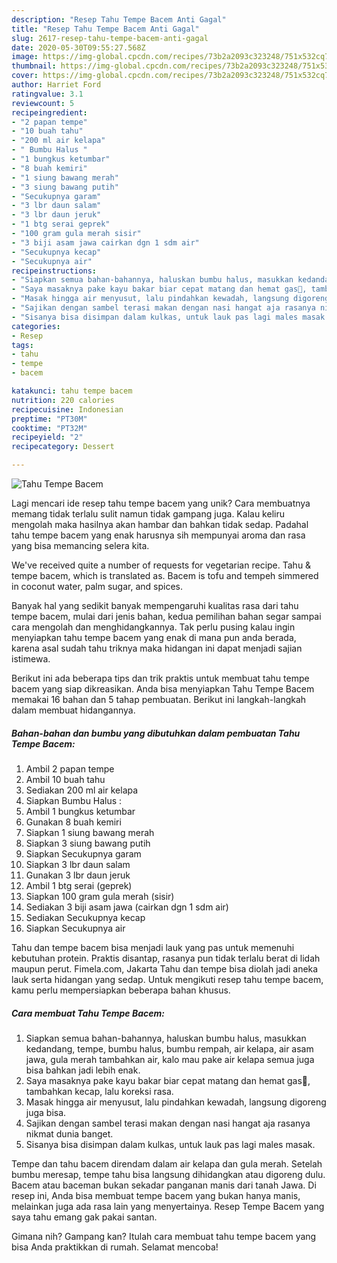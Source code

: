 ```yaml
---
description: "Resep Tahu Tempe Bacem Anti Gagal"
title: "Resep Tahu Tempe Bacem Anti Gagal"
slug: 2617-resep-tahu-tempe-bacem-anti-gagal
date: 2020-05-30T09:55:27.568Z
image: https://img-global.cpcdn.com/recipes/73b2a2093c323248/751x532cq70/tahu-tempe-bacem-foto-resep-utama.jpg
thumbnail: https://img-global.cpcdn.com/recipes/73b2a2093c323248/751x532cq70/tahu-tempe-bacem-foto-resep-utama.jpg
cover: https://img-global.cpcdn.com/recipes/73b2a2093c323248/751x532cq70/tahu-tempe-bacem-foto-resep-utama.jpg
author: Harriet Ford
ratingvalue: 3.1
reviewcount: 5
recipeingredient:
- "2 papan tempe"
- "10 buah tahu"
- "200 ml air kelapa"
- " Bumbu Halus "
- "1 bungkus ketumbar"
- "8 buah kemiri"
- "1 siung bawang merah"
- "3 siung bawang putih"
- "Secukupnya garam"
- "3 lbr daun salam"
- "3 lbr daun jeruk"
- "1 btg serai geprek"
- "100 gram gula merah sisir"
- "3 biji asam jawa cairkan dgn 1 sdm air"
- "Secukupnya kecap"
- "Secukupnya air"
recipeinstructions:
- "Siapkan semua bahan-bahannya, haluskan bumbu halus, masukkan kedandang, tempe, bumbu halus, bumbu rempah, air kelapa, air asam jawa, gula merah tambahkan air, kalo mau pake air kelapa semua juga bisa bahkan jadi lebih enak."
- "Saya masaknya pake kayu bakar biar cepat matang dan hemat gas🤭, tambahkan kecap, lalu koreksi rasa."
- "Masak hingga air menyusut, lalu pindahkan kewadah, langsung digoreng juga bisa."
- "Sajikan dengan sambel terasi makan dengan nasi hangat aja rasanya nikmat dunia banget."
- "Sisanya bisa disimpan dalam kulkas, untuk lauk pas lagi males masak."
categories:
- Resep
tags:
- tahu
- tempe
- bacem

katakunci: tahu tempe bacem 
nutrition: 220 calories
recipecuisine: Indonesian
preptime: "PT30M"
cooktime: "PT32M"
recipeyield: "2"
recipecategory: Dessert

---
```



![Tahu Tempe Bacem](https://img-global.cpcdn.com/recipes/73b2a2093c323248/751x532cq70/tahu-tempe-bacem-foto-resep-utama.jpg)

Lagi mencari ide resep tahu tempe bacem yang unik? Cara membuatnya memang tidak terlalu sulit namun tidak gampang juga. Kalau keliru mengolah maka hasilnya akan hambar dan bahkan tidak sedap. Padahal tahu tempe bacem yang enak harusnya sih mempunyai aroma dan rasa yang bisa memancing selera kita.

We&#39;ve received quite a number of requests for vegetarian recipe. Tahu &amp; tempe bacem, which is translated as. Bacem is tofu and tempeh simmered in coconut water, palm sugar, and spices.

Banyak hal yang sedikit banyak mempengaruhi kualitas rasa dari tahu tempe bacem, mulai dari jenis bahan, kedua pemilihan bahan segar sampai cara mengolah dan menghidangkannya. Tak perlu pusing kalau ingin menyiapkan tahu tempe bacem yang enak di mana pun anda berada, karena asal sudah tahu triknya maka hidangan ini dapat menjadi sajian istimewa.


Berikut ini ada beberapa tips dan trik praktis untuk membuat tahu tempe bacem yang siap dikreasikan. Anda bisa menyiapkan Tahu Tempe Bacem memakai 16 bahan dan 5 tahap pembuatan. Berikut ini langkah-langkah dalam membuat hidangannya.

<!--inarticleads1-->

##### Bahan-bahan dan bumbu yang dibutuhkan dalam pembuatan Tahu Tempe Bacem:

1. Ambil 2 papan tempe
1. Ambil 10 buah tahu
1. Sediakan 200 ml air kelapa
1. Siapkan  Bumbu Halus :
1. Ambil 1 bungkus ketumbar
1. Gunakan 8 buah kemiri
1. Siapkan 1 siung bawang merah
1. Siapkan 3 siung bawang putih
1. Siapkan Secukupnya garam
1. Siapkan 3 lbr daun salam
1. Gunakan 3 lbr daun jeruk
1. Ambil 1 btg serai (geprek)
1. Siapkan 100 gram gula merah (sisir)
1. Sediakan 3 biji asam jawa (cairkan dgn 1 sdm air)
1. Sediakan Secukupnya kecap
1. Siapkan Secukupnya air


Tahu dan tempe bacem bisa menjadi lauk yang pas untuk memenuhi kebutuhan protein. Praktis disantap, rasanya pun tidak terlalu berat di lidah maupun perut. Fimela.com, Jakarta Tahu dan tempe bisa diolah jadi aneka lauk serta hidangan yang sedap. Untuk mengikuti resep tahu tempe bacem, kamu perlu mempersiapkan beberapa bahan khusus. 

<!--inarticleads2-->

##### Cara membuat Tahu Tempe Bacem:

1. Siapkan semua bahan-bahannya, haluskan bumbu halus, masukkan kedandang, tempe, bumbu halus, bumbu rempah, air kelapa, air asam jawa, gula merah tambahkan air, kalo mau pake air kelapa semua juga bisa bahkan jadi lebih enak.
1. Saya masaknya pake kayu bakar biar cepat matang dan hemat gas🤭, tambahkan kecap, lalu koreksi rasa.
1. Masak hingga air menyusut, lalu pindahkan kewadah, langsung digoreng juga bisa.
1. Sajikan dengan sambel terasi makan dengan nasi hangat aja rasanya nikmat dunia banget.
1. Sisanya bisa disimpan dalam kulkas, untuk lauk pas lagi males masak.


Tempe dan tahu bacem direndam dalam air kelapa dan gula merah. Setelah bumbu meresap, tempe tahu bisa langsung dihidangkan atau digoreng dulu. Bacem atau baceman bukan sekadar panganan manis dari tanah Jawa. Di resep ini, Anda bisa membuat tempe bacem yang bukan hanya manis, melainkan juga ada rasa lain yang menyertainya. Resep Tempe Bacem yang saya tahu emang gak pakai santan. 

Gimana nih? Gampang kan? Itulah cara membuat tahu tempe bacem yang bisa Anda praktikkan di rumah. Selamat mencoba!
